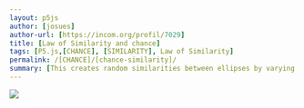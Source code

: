 ```yaml
---  
layout: p5js
author: [josues]
author-url: [https://incom.org/profil/7029]
title: [Law of Similarity and chance]
tags: [P5.js,[CHANCE], [SIMILARITY], Law of Similarity]
permalink: /[CHANCE]/[chance-similarity]/
summary: [This creates random similarities between ellipses by varying their size and color.]
---  
```


![](https://raw.githubusercontent.com/josues/gestalten-in-code/master/chance/p5js/chance-similarity/out.png)  
